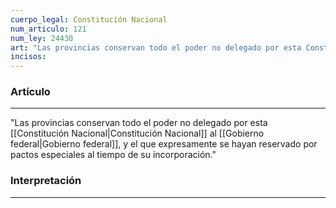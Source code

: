 ```yaml
---
cuerpo_legal: Constitución Nacional
num_articulo: 121
num_ley: 24430
art: "Las provincias conservan todo el poder no delegado por esta Constitución al Gobierno federal, y el que expresamente se hayan reservado por pactos especiales al tiempo de su incorporación."
incisos: 
---
```

### Artículo
---
"Las provincias conservan todo el poder no delegado por esta [[Constitución Nacional|Constitución Nacional]] al [[Gobierno federal|Gobierno federal]], y el que expresamente se hayan reservado por pactos especiales al tiempo de su incorporación."


### Interpretación
---
